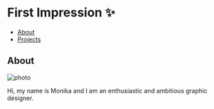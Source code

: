 # First Impression ✨

- [About](about.md)
- [Projects](projects.md)

## About

![photo](https://github.com/monica525/english-for-designer/assets/143282725/1abcbf92-cd58-4614-baff-24e8f73fb8c0)

Hi, my name is Monika and I am an enthusiastic and ambitious graphic designer. 
